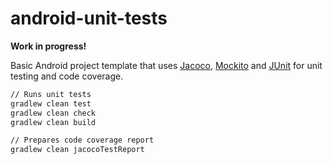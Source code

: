# android-unit-tests

**Work in progress!**

Basic Android project template that uses [Jacoco](https://github.com/jacoco/jacoco), [Mockito](https://code.google.com/p/mockito/) and [JUnit](http://junit.org/) for unit testing and code coverage. 
  
```sh
// Runs unit tests
gradlew clean test
gradlew clean check
gradlew clean build

// Prepares code coverage report
gradlew clean jacocoTestReport
```  
